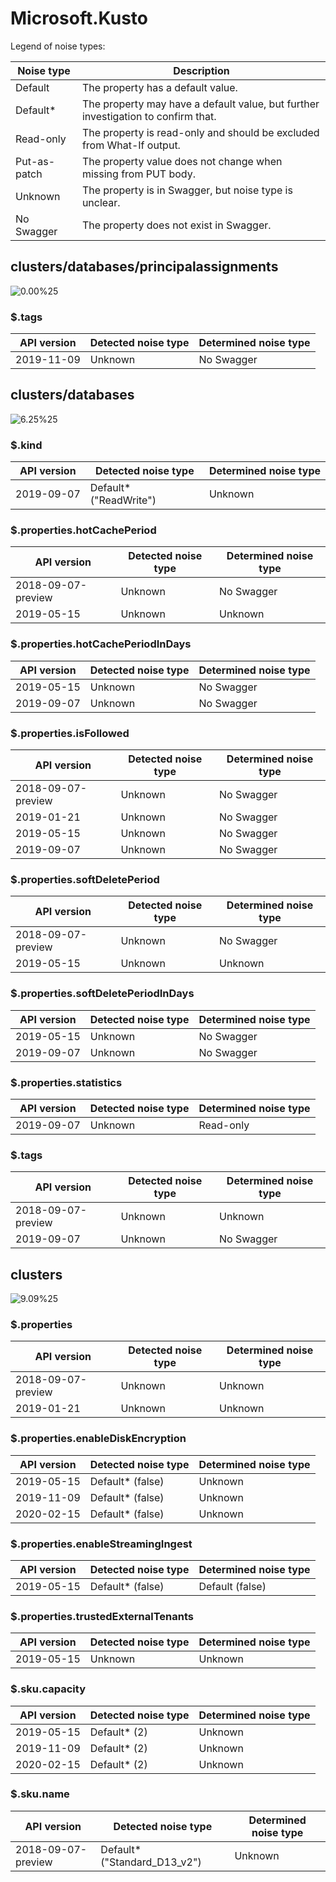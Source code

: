 # Microsoft.Kusto

Legend of noise types:

| Noise type   | Description                                                                       |
| ------------ | --------------------------------------------------------------------------------- |
| Default      | The property has a default value.                                                 |
| Default*     | The property may have a default value, but further investigation to confirm that. |
| Read-only    | The property is read-only and should be excluded from What-If output.             |
| Put-as-patch | The property value does not change when missing from PUT body.                    |
| Unknown      | The property is in Swagger, but noise type is unclear.                            |
| No Swagger   | The property does not exist in Swagger.                                           |

## clusters/databases/principalassignments

![0.00%25](https://img.shields.io/badge/0.00%25-%E2%98%86☆☆☆☆☆☆☆☆☆-red)

### \$.tags

| API version | Detected noise type | Determined noise type |
| ----------- | ------------------- | --------------------- |
| 2019-11-09  | Unknown             | No Swagger            |

## clusters/databases

![6.25%25](https://img.shields.io/badge/6.25%25-%E2%98%85%E2%98%86☆☆☆☆☆☆☆☆-red)

### \$.kind

| API version | Detected noise type    | Determined noise type |
| ----------- | ---------------------- | --------------------- |
| 2019-09-07  | Default* ("ReadWrite") | Unknown               |

### \$.properties.hotCachePeriod

| API version        | Detected noise type | Determined noise type |
| ------------------ | ------------------- | --------------------- |
| 2018-09-07-preview | Unknown             | No Swagger            |
| 2019-05-15         | Unknown             | Unknown               |

### \$.properties.hotCachePeriodInDays

| API version | Detected noise type | Determined noise type |
| ----------- | ------------------- | --------------------- |
| 2019-05-15  | Unknown             | No Swagger            |
| 2019-09-07  | Unknown             | No Swagger            |

### \$.properties.isFollowed

| API version        | Detected noise type | Determined noise type |
| ------------------ | ------------------- | --------------------- |
| 2018-09-07-preview | Unknown             | No Swagger            |
| 2019-01-21         | Unknown             | No Swagger            |
| 2019-05-15         | Unknown             | No Swagger            |
| 2019-09-07         | Unknown             | No Swagger            |

### \$.properties.softDeletePeriod

| API version        | Detected noise type | Determined noise type |
| ------------------ | ------------------- | --------------------- |
| 2018-09-07-preview | Unknown             | No Swagger            |
| 2019-05-15         | Unknown             | Unknown               |

### \$.properties.softDeletePeriodInDays

| API version | Detected noise type | Determined noise type |
| ----------- | ------------------- | --------------------- |
| 2019-05-15  | Unknown             | No Swagger            |
| 2019-09-07  | Unknown             | No Swagger            |

### \$.properties.statistics

| API version | Detected noise type | Determined noise type |
| ----------- | ------------------- | --------------------- |
| 2019-09-07  | Unknown             | Read-only             |

### \$.tags

| API version        | Detected noise type | Determined noise type |
| ------------------ | ------------------- | --------------------- |
| 2018-09-07-preview | Unknown             | Unknown               |
| 2019-09-07         | Unknown             | No Swagger            |

## clusters

![9.09%25](https://img.shields.io/badge/9.09%25-%E2%98%85%E2%98%86☆☆☆☆☆☆☆☆-red)

### \$.properties

| API version        | Detected noise type | Determined noise type |
| ------------------ | ------------------- | --------------------- |
| 2018-09-07-preview | Unknown             | Unknown               |
| 2019-01-21         | Unknown             | Unknown               |

### \$.properties.enableDiskEncryption

| API version | Detected noise type | Determined noise type |
| ----------- | ------------------- | --------------------- |
| 2019-05-15  | Default* (false)    | Unknown               |
| 2019-11-09  | Default* (false)    | Unknown               |
| 2020-02-15  | Default* (false)    | Unknown               |

### \$.properties.enableStreamingIngest

| API version | Detected noise type | Determined noise type |
| ----------- | ------------------- | --------------------- |
| 2019-05-15  | Default* (false)    | Default (false)       |

### \$.properties.trustedExternalTenants

| API version | Detected noise type | Determined noise type |
| ----------- | ------------------- | --------------------- |
| 2019-05-15  | Unknown             | Unknown               |

### \$.sku.capacity

| API version | Detected noise type | Determined noise type |
| ----------- | ------------------- | --------------------- |
| 2019-05-15  | Default* (2)        | Unknown               |
| 2019-11-09  | Default* (2)        | Unknown               |
| 2020-02-15  | Default* (2)        | Unknown               |

### \$.sku.name

| API version        | Detected noise type          | Determined noise type |
| ------------------ | ---------------------------- | --------------------- |
| 2018-09-07-preview | Default* ("Standard_D13_v2") | Unknown               |
